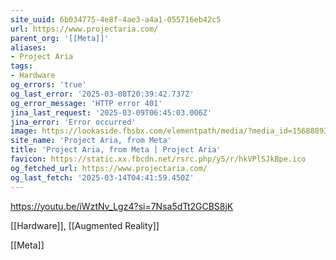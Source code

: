 ```yaml
---
site_uuid: 6b034775-4e8f-4ae3-a4a1-055716eb42c5
url: https://www.projectaria.com/
parent_org: '[[Meta]]'
aliases:
- Project Aria
tags:
- Hardware
og_errors: 'true'
og_last_error: '2025-03-08T20:39:42.737Z'
og_error_message: 'HTTP error 401'
jina_last_request: '2025-03-09T06:45:03.006Z'
jina_error: 'Error occurred'
image: https://lookaside.fbsbx.com/elementpath/media/?media_id=156888933607258&version=1741885842
site_name: 'Project Aria, from Meta'
title: 'Project Aria, from Meta | Project Aria'
favicon: https://static.xx.fbcdn.net/rsrc.php/y5/r/hkVPlSJkBpe.ico
og_fetched_url: https://www.projectaria.com/
og_last_fetch: '2025-03-14T04:41:59.450Z'
---
```


https://youtu.be/iWztNv_Lgz4?si=7Nsa5dTt2GCBS8jK

[[Hardware]], [[Augmented Reality]]


[[Meta]]

